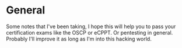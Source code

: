 # General
Some notes that I've been taking, I hope this will help you to pass your certification exams like the OSCP or eCPPT. Or pentesting in general. Probably I'll improve it as long as I'm into this hacking world.

